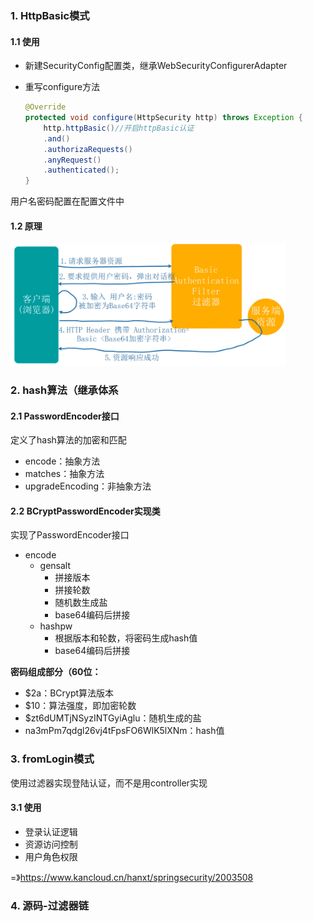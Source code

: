 ### 1. HttpBasic模式

#### 1.1 使用

- 新建SecurityConfig配置类，继承WebSecurityConfigurerAdapter

- 重写configure方法

  ```java
  @Override
  protected void configure(HttpSecurity http) throws Exception {
      http.httpBasic()//开启httpBasic认证
      .and()
      .authorizaRequests()
      .anyRequest()
      .authenticated();
  }
  ```

  

用户名密码配置在配置文件中



#### 1.2 原理

<img src="../img/image-20210823102356664.png" alt="image-20210823102356664" style="zoom: 43%;" /> 



### 2. hash算法（继承体系

#### 2.1 PasswordEncoder接口

定义了hash算法的加密和匹配

- encode：抽象方法
- matches：抽象方法
- upgradeEncoding：非抽象方法



#### 2.2 BCryptPasswordEncoder实现类

实现了PasswordEncoder接口

- encode
  - gensalt
    - 拼接版本
    - 拼接轮数
    - 随机数生成盐
    - base64编码后拼接
  - hashpw
    - 根据版本和轮数，将密码生成hash值
    - base64编码后拼接



**密码组成部分（60位：**

- $2a：BCrypt算法版本
- $10：算法强度，即加密轮数
- $zt6dUMTjNSyzINTGyiAglu：随机生成的盐
- na3mPm7qdgl26vj4tFpsFO6WlK5lXNm：hash值



### 3. fromLogin模式

使用过滤器实现登陆认证，而不是用controller实现



#### 3.1 使用

- 登录认证逻辑
- 资源访问控制
- 用户角色权限

=》https://www.kancloud.cn/hanxt/springsecurity/2003508



### 4. 源码-过滤器链

